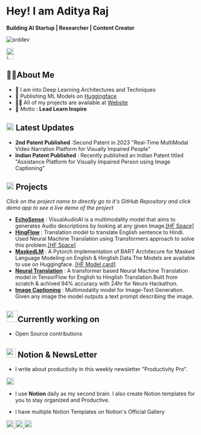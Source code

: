 <h1 align="Left">Hey! I am Aditya Raj</h1>
<p align="left"><b>Building AI Startup | Researcher | Content Creator </b></p>

<p align="left"> <img src="https://komarev.com/ghpvc/?username=srddev&label=Profile%20views&color=0e75b6&style=flat" alt="srddev" /> </p>
<!-- <a href="https://twitter.com/shreyas__dixit" target="blank"><img align="center" src="https://raw.githubusercontent.com/rahuldkjain/github-profile-readme-generator/master/src/images/icons/Social/twitter.svg" alt="shreyas__dixit" height="30" width="20" /></a> -->
<a href="https://www.linkedin.com/in/rajsecrets/" target="blank"><img align="center" src="https://raw.githubusercontent.com/rahuldkjain/github-profile-readme-generator/master/src/images/icons/Social/linked-in-alt.svg" alt="i" height="30" width="20" /></a>

<!-------------------------------------------------- About Me -------------------------------------------------->
## 🧑🏻About Me
- 🔭 I am into Deep Learning Architectures and Techniques
- 🤗 Publishing ML Models on [Huggingface](https://huggingface.co/rajsecrets0)
- 👨‍💻 All of my projects are available at [Website](https://rajsecrets.odoo.com/)
- 🧋 Motto : **Lead Learn Inspire**

<!-------------------------------------------------- News -------------------------------------------------->
## <img src="https://em-content.zobj.net/thumbs/120/apple/325/newspaper_1f4f0.png" style="height:20px;width:20px;"> Latest Updates
- **2nd Patent Published** :Second Patent in 2023 "Real-Time MultiModal Video Narration Platform for Visually Impaired People"
- **Indian Patent Published** : Recently published an Indian Patent titled "Assistance Platform for Visually Impaired Person using Image Captioning"

<!-------------------------------------------------- Projects -------------------------------------------------->
## <img src="https://em-content.zobj.net/thumbs/120/apple/325/gear_2699-fe0f.png" style="height:20px;width:20px;"> Projects
*Click on the project name to directly go to it's GitHub Repository and click demo app to see a live demo of the project*

- **[EchoSense](https://github.com/SRDdev/)** : VisualAudioAI is a multimodality model that aims to generates Audio descriptions by looking at any given Image.[[HF Space]](https://srddev-echosense.hf.space)
- **[HingFlow](https://github.com/SRDdev/HingFlow)** : Translation model to translate English sentence to Hindi. Used Neural Machine Translation using Transformers approach to solve this problem.[[HF Space]](https://huggingface.co/spaces/SRDdev/HingFlow)
- **[MaskedLM](https://github.com/SRDdev/MaskedLMs)** : A Pytorch Implementation of BART Architecure for Masked Language Modeling on English & Hinglish Data.The Models are available to use on Huggingface. [[HF Model card]](https://srddev-hingmaskedlm.hf.space) 
- **[Neural Translation](https://github.com/SRDdev/Neurohack)** : A transformer based Neural Machine Translation model in TensorFlow for English to Hinglish Translation.Built from scratch & achived 94% accuracy with 24hr for Neuro Hackathon.
- **[Image Captioning](https://srddev-image-caption.hf.space)** : Multimodality model for Image-Text Generation. Given any image the model outputs a text prompt describing the image.


## <img src="https://em-content.zobj.net/thumbs/120/apple/325/magic-wand_1fa84.png" style="height:30px;">Currently working on 
- Open Source contributions


<!-- <p><img align="center" src="https://github-readme-stats.vercel.app/api?username=srddev&show_icons=true&locale=en" alt="srddev" style="width:400px;hright:200px;"/>
<img align="center" src="https://github-readme-streak-stats.herokuapp.com/?user=srddev&" alt="srddev"style="width:400px;height:200px;"/></p> -->


<!--------------------------------------------------NewsLetter-------------------------------------------------->
## <img src="https://upload.wikimedia.org/wikipedia/commons/4/45/Notion_app_logo.png?20200221181224" style="height:25px;width:25px;"> Notion & NewsLetter
- I write about productivity in this weekly newsletter "Productivity Pro".
<a href="https://www.linkedin.com/build-relation/newsletter-follow?entityUrn=7015550296219119616">
  <img src="https://dabuttonfactory.com/button.png?t=Join+700%2B+readers&f=Open+Sans-Bold&ts=26&tc=fff&hp=30&vp=10&c=11&bgt=pyramid&bgc=c00&ebgc=900&be=1" style="height:20px;">
</a>

- I use **Notion** daily as my second brain. I also create Notion templates for you to stay organized and Productive.

- I have multiple Notion Templates on Notion's Official Gallery 
<a href="https://www.notion.so/templates/life-organizer">
  <img src="https://dabuttonfactory.com/button.png?t=Notion+Life+Organizer&f=Open+Sans-Bold&ts=26&tc=000&hp=30&vp=10&c=11&bgt=unicolored&bgc=eee" style="height:20px;">
</a>
<a href="https://www.notion.so/templates/research-hub">
  <img src="https://dabuttonfactory.com/button.png?t=Notion+Research+Hub&f=Open+Sans-Bold&ts=26&tc=000&hp=30&vp=10&c=11&bgt=unicolored&bgc=eee" style="height:20px;">
</a>
<a href="https://productivitypro.typedream.app/">
  <img src="https://dabuttonfactory.com/button.png?t=Store&f=Open+Sans-Bold&ts=26&tc=000&hp=30&vp=10&c=11&bgt=unicolored&bgc=eee" style="height:20px;">
</a>

